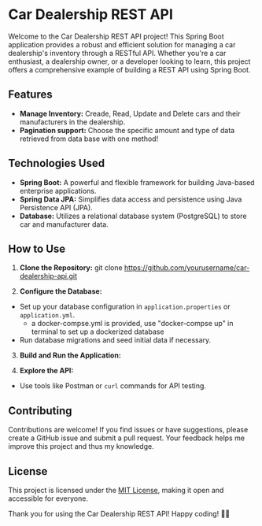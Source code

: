 # Car Dealership REST API

Welcome to the Car Dealership REST API project! This Spring Boot application provides a robust and efficient solution for managing a car dealership's inventory through a RESTful API. Whether you're a car enthusiast, a dealership owner, or a developer looking to learn, this project offers a comprehensive example of building a REST API using Spring Boot.

## Features

- **Manage Inventory:** Creade, Read, Update and Delete cars and their manufacturers in the dealership.
- **Pagination support:** Choose the specific amount and type of data retrieved from data base with one method!


## Technologies Used

- **Spring Boot:** A powerful and flexible framework for building Java-based enterprise applications.
- **Spring Data JPA:** Simplifies data access and persistence using Java Persistence API (JPA).
- **Database:** Utilizes a relational database system (PostgreSQL) to store car and manufacturer data.

## How to Use

1. **Clone the Repository:**
git clone https://github.com/yourusername/car-dealership-api.git

3. **Configure the Database:**
- Set up your database configuration in `application.properties` or `application.yml`.
  - a docker-compse.yml is provided, use "docker-compse up" in terminal to set up a dockerized database   
- Run database migrations and seed initial data if necessary.

3. **Build and Run the Application:**
  
5. **Explore the API:**
- Use tools like Postman or `curl` commands for API testing.

## Contributing

Contributions are welcome! If you find issues or have suggestions, please create a GitHub issue and submit a pull request. Your feedback helps me improve this project and thus my knowledge.

## License

This project is licensed under the [MIT License](LICENSE), making it open and accessible for everyone.

Thank you for using the Car Dealership REST API! Happy coding! 🚗✨

